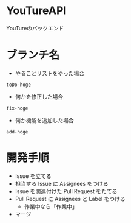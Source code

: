 # YouTureAPI

YouTureのバックエンド

# ブランチ名

- やることリストをやった場合

```
toDo-hoge
```

- 何かを修正した場合

```
fix-hoge
```

- 何か機能を追加した場合

```
add-hoge
```

# 開発手順

- Issue を立てる
- 担当する Issue に Assignees をつける
- Issue を関連付けた Pull Request をたてる
- Pull Request に Assignees と Label をつける
  - 作業中なら「作業中」
- マージ

